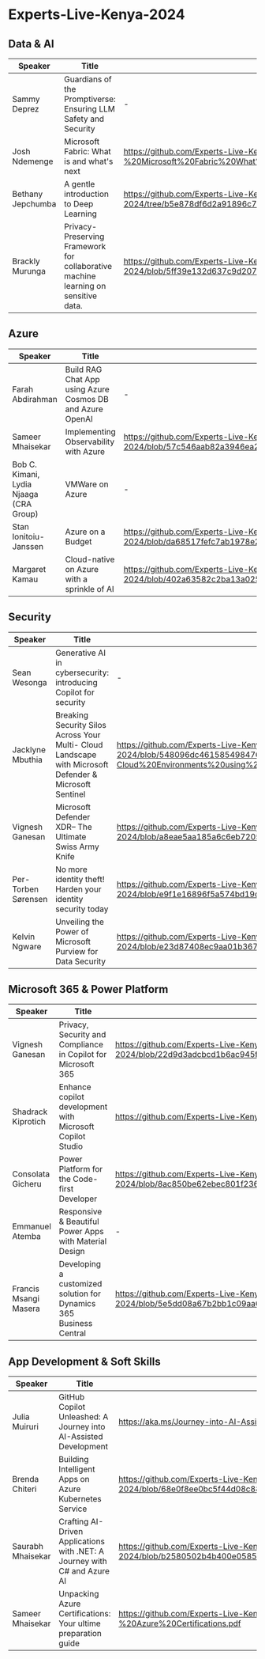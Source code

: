 # Experts-Live-Kenya-2024

## Data & AI
| Speaker | Title | Link |
|---------|-------|------|
| Sammy Deprez | Guardians of the Promptiverse: Ensuring LLM Safety and Security | - |
| Josh Ndemenge | Microsoft Fabric: What is and what's next | https://github.com/Experts-Live-Kenya/Experts-Live-Kenya-2024/blob/b341a97e093c36458a08f758fa0ac112f265de7c/Data%26AI/Experts%20Live%20-%20Microsoft%20Fabric%20What%20is%20and%20What%20next.pdf |
| Bethany Jepchumba | A gentle introduction to Deep Learning | https://github.com/Experts-Live-Kenya/Experts-Live-Kenya-2024/tree/b5e878df6d2a91896c752a86f5d9d4bb65fb5b7c/Data%26AI/A%20gentle%20Introduction%20to%20Deep%20Learning |
| Brackly Murunga | Privacy-Preserving Framework for collaborative machine learning on sensitive data. | https://github.com/Experts-Live-Kenya/Experts-Live-Kenya-2024/blob/5ff39e132d637c9d207d5c54a18e349450ae0dca/Data%26AI/Privacy%20Preserving%20Framework%20For%20machine%20learning%20On%20Sensitive%20data.pdf |
## Azure
| Speaker | Title | Link |
|---------|-------|------|
| Farah Abdirahman | Build RAG Chat App using Azure Cosmos DB and Azure OpenAI | - |
| Sameer Mhaisekar | Implementing Observability with Azure | https://github.com/Experts-Live-Kenya/Experts-Live-Kenya-2024/blob/57c546aab82a3946ea215b58e917cd956be5513f/Azure/Observability%20in%20Azure.pdf |
| Bob C. Kimani, Lydia Njaaga (CRA Group) | VMWare on Azure | - |
| Stan Ionitoiu-Janssen | Azure on a Budget | https://github.com/Experts-Live-Kenya/Experts-Live-Kenya-2024/blob/da68517fefc7ab1978e277ba029d1fc18d3dcc97/Azure/AzureOnABudget.pptx |
| Margaret Kamau | Cloud-native on Azure with a sprinkle of AI | https://github.com/Experts-Live-Kenya/Experts-Live-Kenya-2024/blob/402a63582c2ba13a025fa626d3a644f4d58562f9/Azure/Cloud%20Native%20with%20AI%20EXPERTSLIVE_MARGARETKAMAU.pdf |

## Security
| Speaker | Title | Link |
|---------|-------|------|
| Sean Wesonga | Generative AI in cybersecurity: introducing Copilot for security | - |
| Jacklyne Mbuthia | Breaking Security Silos Across Your Multi- Cloud Landscape with Microsoft Defender & Microsoft Sentinel | https://github.com/Experts-Live-Kenya/Experts-Live-Kenya-2024/blob/548096dc4615854984766426c17743bca250e9ce/Security/Breaking%20Security%20Silos%20In%20Multi-Cloud%20Environments%20using%20Microsoft%20Defender%20%26%20Sentinel.pdf |
| Vignesh Ganesan | Microsoft Defender XDR– The Ultimate Swiss Army Knife | https://github.com/Experts-Live-Kenya/Experts-Live-Kenya-2024/blob/a8eae5aa185a6c6eb720586863bc3781b5c75177/Security/Microsoft%20Defender%20XDR%E2%80%93%20The%20Ultimate%20Swiss%20Army%20Knife.pdf |
| Per-Torben Sørensen | No more identity theft! Harden your identity security today | https://github.com/Experts-Live-Kenya/Experts-Live-Kenya-2024/blob/e9f1e16896f5a574bd19cc5fb7aae949e631342f/Security/No%20more%20identity%20theft%20Light%20Mode.pdf |
| Kelvin Ngware | Unveiling the Power of Microsoft Purview for Data Security | https://github.com/Experts-Live-Kenya/Experts-Live-Kenya-2024/blob/e23d87408ec9aa01b3670caea8f9fa770af2e21d/Security/Unveiling%20the%20Power%20of%20Microsoft%20Purview%20for%20Data%20Security.pdf |

## Microsoft 365 & Power Platform
| Speaker | Title | Link |
|---------|-------|------|
| Vignesh Ganesan | Privacy, Security and Compliance in Copilot for Microsoft 365 | https://github.com/Experts-Live-Kenya/Experts-Live-Kenya-2024/blob/22d9d3adcbcd1b6ac945fe7cd1e425ee31c0b0ee/M365/Privacy%2C%20Security%20and%20Compliance%20in%20Copilot%20for%20Microsoft%20365.pdf |
| Shadrack Kiprotich | Enhance copilot development with Microsoft Copilot Studio | https://github.com/Experts-Live-Kenya/Experts-Live-Kenya-2024/blob/main/M365/Enhancecopilotdevelopment_MicrosoftCopilotStudio.pdf |
| Consolata Gicheru | Power Platform for the Code-first Developer | https://github.com/Experts-Live-Kenya/Experts-Live-Kenya-2024/blob/8ac850be62ebec801f236df1baa7e78a2ab9059c/M365/Power%20platform%20for%20the%20code%20first%20developer.pdf |
| Emmanuel Atemba | Responsive & Beautiful Power Apps with Material Design | - |
| Francis Msangi Masera | Developing a customized solution for Dynamics 365 Business Central  | https://github.com/Experts-Live-Kenya/Experts-Live-Kenya-2024/blob/5e5dd08a67b2bb1c09aa64afe4381f88f45892c7/M365/Developing%20a%20Customized%20Solution%20for%20Dynamics%20365%20Business%20Central.pdf |

## App Development & Soft Skills
| Speaker | Title | Link |
|---------|-------|------|
| Julia Muiruri | GitHub Copilot Unleashed: A Journey into AI-Assisted Development | https://aka.ms/Journey-into-AI-Assisted-Coding |
| Brenda Chiteri | Building Intelligent Apps on Azure Kubernetes Service | https://github.com/Experts-Live-Kenya/Experts-Live-Kenya-2024/blob/68e0f8ee0bc5f44d08c88e65389a1768f887e5d4/App%26Innovation/Building%20Intelligent%20Apps%20on%20AKS.pdf |
| Saurabh Mhaisekar | Crafting AI-Driven Applications with .NET: A Journey with C# and Azure AI | https://github.com/Experts-Live-Kenya/Experts-Live-Kenya-2024/blob/b2580502b4b400e05855d1526df0349b37fb1382/App%26Innovation/Crafting%20AI%20Driven%20Application%20with%20C%23%20and%20Azure%20AI.pdf |
| Sameer Mhaisekar | Unpacking Azure Certifications: Your ultime preparation guide | https://github.com/Experts-Live-Kenya/Experts-Live-Kenya-2024/blob/050fd8d9c6cff519f8252036e6f138d0d267ee4a/App%26Innovation/ELK2024%20-%20Azure%20Certifications.pdf |
